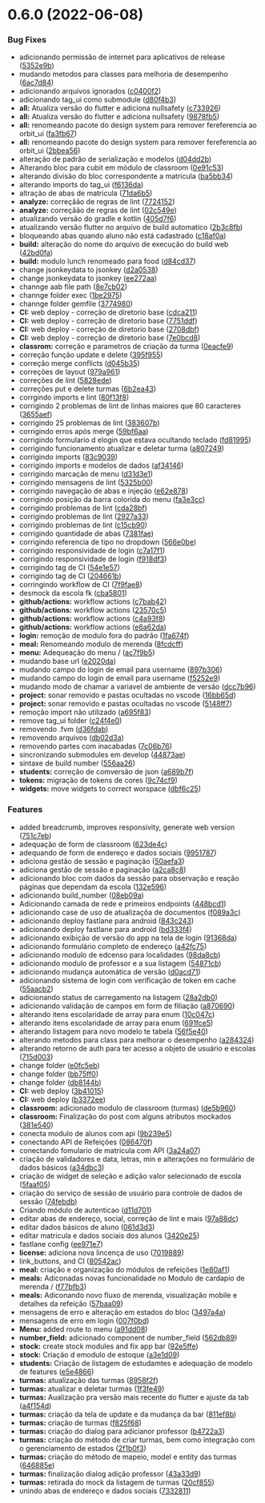 # 0.6.0 (2022-06-08)


### Bug Fixes

*  adicionando permissão de internet para aplicativos de release ([5352e9b](https://github.com/ipti/br.ipti.tag.app/commit/5352e9ba0a8d4c9ff388a03cb9cc3657b904c80d))
*  mudando metodos para classes para melhoria de desempenho ([6ac7d84](https://github.com/ipti/br.ipti.tag.app/commit/6ac7d84e096086ab0451b6624d81e2c0203ef6fc))
* adicionando arquivos ignorados ([c0400f2](https://github.com/ipti/br.ipti.tag.app/commit/c0400f25b04cc032fbb59c9f7c252023448df38a))
* adicionando tag_ui como submodule ([d80f4b3](https://github.com/ipti/br.ipti.tag.app/commit/d80f4b3349cd8f22325afa21c21b302a49f7c047))
* **all:** Atualiza versão do flutter e adiciona nullsafety ([c733926](https://github.com/ipti/br.ipti.tag.app/commit/c733926eb8cfdc5adb6c3d7124705451379eed40))
* **all:** Atualiza versão do flutter e adiciona nullsafety ([9878fb5](https://github.com/ipti/br.ipti.tag.app/commit/9878fb52e1c309f25ee79c7f61a60567a691aa41))
* **all:** renomeando pacote do design system para remover fereferencia ao orbit_ui ([fa3fb67](https://github.com/ipti/br.ipti.tag.app/commit/fa3fb67a548ec98bcfed5f9c2a46d717c8ede498))
* **all:** renomeando pacote do design system para remover fereferencia ao orbit_ui ([2bbea56](https://github.com/ipti/br.ipti.tag.app/commit/2bbea56e6c7c1ab2a3a0b054fa0037f538cf1497))
* alteração de padrão de serialização e modelos ([d04dd2b](https://github.com/ipti/br.ipti.tag.app/commit/d04dd2b68398d56c09a36dadb507d550e107e8c9))
* Alterando bloc para cubit em módulo de classroom ([0e91c53](https://github.com/ipti/br.ipti.tag.app/commit/0e91c534123aecc4b0221f0a8d4ebfac0ea032e6))
* alterando divisão do bloc correspondente a matricula ([ba5bb34](https://github.com/ipti/br.ipti.tag.app/commit/ba5bb3461482375e7c737b4662a9cd3b0e307f95))
* alterando imports do tag_ui ([f6136da](https://github.com/ipti/br.ipti.tag.app/commit/f6136dad7157bc82e38b4506fc8cb69f8158d3e2))
* altração de abas de matricula ([71da6b5](https://github.com/ipti/br.ipti.tag.app/commit/71da6b5f012d0c9ea9afe835d0686e3759be1f4c))
* **analyze:** correçãão de regras de lint ([7724152](https://github.com/ipti/br.ipti.tag.app/commit/77241522690bd7e11884109d0741424db54883cc))
* **analyze:** correçãão de regras de lint ([02c549e](https://github.com/ipti/br.ipti.tag.app/commit/02c549e6f53cbf004e9f3f39c2dcefdf2037ca74))
* atualizando versão do gradle e kotlin ([405d7f6](https://github.com/ipti/br.ipti.tag.app/commit/405d7f69c35e02a703727370adf4f46c1b33e19e))
* atualizando versão flutter no arquivo de build automatico ([2b3c8fb](https://github.com/ipti/br.ipti.tag.app/commit/2b3c8fb0c7485c2703f970ed60844c9e6450bd31))
* bloqueando abas quando aluno não está cadastrado ([c18af0a](https://github.com/ipti/br.ipti.tag.app/commit/c18af0aa16ba3dd53cbcec254958175295a69f68))
* **build:** alteração do nome do arquivo de execução do build web ([42bd0fa](https://github.com/ipti/br.ipti.tag.app/commit/42bd0fa7c93adaa7fe07bb5a66401042b01cfced))
* **build:** modulo lunch renomeado para food ([d84cd37](https://github.com/ipti/br.ipti.tag.app/commit/d84cd37255b1f068f5d3802f2c0ed8aafb692413))
* change jsonkeydata to jsonkey ([d2a0538](https://github.com/ipti/br.ipti.tag.app/commit/d2a0538b1f250b3b621c6fffc4a16aabe0bc2d7d))
* change jsonkeydata to jsonkey ([ee272aa](https://github.com/ipti/br.ipti.tag.app/commit/ee272aa0055d5848c34268ce7bfabbdb546bb5e7))
* channge aab file path ([8e7cb02](https://github.com/ipti/br.ipti.tag.app/commit/8e7cb02d08ea747bdd26ce2cc90aa34fb5a71246))
* channge folder exec ([1be2975](https://github.com/ipti/br.ipti.tag.app/commit/1be297598883f25cbaa37f519d8bbdc2f4c6e6fc))
* channge folder gemfile ([3774980](https://github.com/ipti/br.ipti.tag.app/commit/3774980814823e5c3ac6edac300c43ab88cf72a0))
* **CI:** web deploy - correção de diretorio base ([cdca211](https://github.com/ipti/br.ipti.tag.app/commit/cdca211b147711ac8d2682fec1e0724808eb7858))
* **CI:** web deploy - correção de diretorio base ([7751ddf](https://github.com/ipti/br.ipti.tag.app/commit/7751ddffefcb103c247d92bb3ac0952c92ebbdad))
* **CI:** web deploy - correção de diretorio base ([2708dbf](https://github.com/ipti/br.ipti.tag.app/commit/2708dbf7228e2c7508ddc48dd39a6b05d2af0282))
* **CI:** web deploy - correção de diretorio base ([7e0bcd8](https://github.com/ipti/br.ipti.tag.app/commit/7e0bcd88b2150a9d6f65512cd7f6e0e3626e0d2a))
* **classrom:** correção e parametros de criação da turma ([0eacfe9](https://github.com/ipti/br.ipti.tag.app/commit/0eacfe9e2bd62ef7f2dbf7686a92b1965152017c))
* correção função update e delete ([395f955](https://github.com/ipti/br.ipti.tag.app/commit/395f9555d5d7fd71952b0148bd81b3501a74ecf8))
* correção merge conflicts ([d045b35](https://github.com/ipti/br.ipti.tag.app/commit/d045b35d033722d53d0f749ad239e1685a70a030))
* correções de layout ([979a961](https://github.com/ipti/br.ipti.tag.app/commit/979a961035afad806e70cc075423d75659a14ee1))
* correções de lint ([5828ede](https://github.com/ipti/br.ipti.tag.app/commit/5828ede2e7e3aaf3bd1b16fbb76ca0be9a1ba879))
* correções put e delete turmas ([6b2ea43](https://github.com/ipti/br.ipti.tag.app/commit/6b2ea436617e247af6ccdc65715821002bf1c8df))
* corrgindo imports e lint ([80f13f8](https://github.com/ipti/br.ipti.tag.app/commit/80f13f8ba98a1105943662025d04c6ef2d900573))
* corrigindo 2 problemas de lint de linhas maiores que 80 caracteres ([3655aef](https://github.com/ipti/br.ipti.tag.app/commit/3655aefaacf32c026d7f5284954e3aa722f2a29a))
* corrigindo 25 problemas de lint ([383607b](https://github.com/ipti/br.ipti.tag.app/commit/383607bd88184ccaa963f52f29f7200150aa1a16))
* corrigindo erros após merge ([59bf6aa](https://github.com/ipti/br.ipti.tag.app/commit/59bf6aac6d4cdad6dd12a0526305a3a8c7dc5f49))
* corrigindo formulario d elogin que estava ocultando teclado ([fd81995](https://github.com/ipti/br.ipti.tag.app/commit/fd81995407bed12254fc91329f91583262b22552))
* corrigindo funcionamento atualizar e deletar turma ([a807249](https://github.com/ipti/br.ipti.tag.app/commit/a80724993c1e453c87ddca17c319a5f369b47379))
* corrigindo imports ([83c9039](https://github.com/ipti/br.ipti.tag.app/commit/83c90392a77aff1e9bfed58ffcaf0a47855da6c3))
* corrigindo imports e modelos de dados ([af34146](https://github.com/ipti/br.ipti.tag.app/commit/af34146b1d6e2185fc96b4f4b411bc203eac9efc))
* corrigindo marcação de menu ([d31d3e1](https://github.com/ipti/br.ipti.tag.app/commit/d31d3e1e158f066560f01a89a226e20fb5c4d9cb))
* corrigindo mensagens de lint ([5325b00](https://github.com/ipti/br.ipti.tag.app/commit/5325b00e9625102e1f53b583d3e7b3c1117b20e3))
* corrigindo navegação de abas e injeção ([e62e878](https://github.com/ipti/br.ipti.tag.app/commit/e62e878dc871beddf607691bee8da2b52d09eeb5))
* corrigindo posição da barra colorida do menu ([fa3e3cc](https://github.com/ipti/br.ipti.tag.app/commit/fa3e3cc9924ba355832ad64a446b32edfb6b9377))
* corrigindo problemas de lint ([cda28bf](https://github.com/ipti/br.ipti.tag.app/commit/cda28bfc033d838029764d7e794d5a3f3e32573c))
* corrigindo problemas de lint ([2927a33](https://github.com/ipti/br.ipti.tag.app/commit/2927a3372518125b1dcce4d168ae91830aabee6f))
* corrigindo problemas de lint ([c15cb90](https://github.com/ipti/br.ipti.tag.app/commit/c15cb900df1c912d5b68d4c1d033649c6ff09875))
* corrigindo quantidade de abas ([7381fae](https://github.com/ipti/br.ipti.tag.app/commit/7381fae05053646bec9634e45dc1e65b4614776c))
* corrigindo referencia de tipo no dropdown ([566e0be](https://github.com/ipti/br.ipti.tag.app/commit/566e0be6d3209a6458d851427e4a0d83954d48a0))
* corrigindo responsividade de login ([c7a17f1](https://github.com/ipti/br.ipti.tag.app/commit/c7a17f197dc9a05b99c85ae8ff13087802bf56a8))
* corrigindo responsividade de login ([f918df3](https://github.com/ipti/br.ipti.tag.app/commit/f918df321a3173b6c4dbaadeada636eb652247d7))
* corrigindo tag de CI ([54e1e57](https://github.com/ipti/br.ipti.tag.app/commit/54e1e57b650dd77a191f792eb2b0fffd6e5c26bf))
* corrigindo tag de CI ([204661b](https://github.com/ipti/br.ipti.tag.app/commit/204661b5f53c67a1c98d1d6857908fd39423c0fc))
* corringindo workflow de CI ([7f9fae8](https://github.com/ipti/br.ipti.tag.app/commit/7f9fae8afeb967467d5f6b49d1ad37bbe270ff1e))
* desmock da escola fk ([cba5801](https://github.com/ipti/br.ipti.tag.app/commit/cba58018de7d8380d1395fe983787cf2470d6d02))
* **github/actions:** workflow actions ([c7bab42](https://github.com/ipti/br.ipti.tag.app/commit/c7bab42b9a424d6f607860198483f9fd6190dca7))
* **github/actions:** workflow actions ([23570c5](https://github.com/ipti/br.ipti.tag.app/commit/23570c50c6b35d36e01f4a0ce722ea47b0f5b228))
* **github/actions:** workflow actions ([c4a93f8](https://github.com/ipti/br.ipti.tag.app/commit/c4a93f854c4a710c0680312da9ef15167637a9cc))
* **github/actions:** workflow actions ([e6a62da](https://github.com/ipti/br.ipti.tag.app/commit/e6a62daabb197e95e963d77a89b6977aa0ace12a))
* **login:** remoção de modulo fora do padrão ([1fa674f](https://github.com/ipti/br.ipti.tag.app/commit/1fa674f808011048c2e4c56bc36fc5c154f27a9d))
* **meal:** Renomeando modulo de merenda ([8fcdcff](https://github.com/ipti/br.ipti.tag.app/commit/8fcdcff531b8cdc81fd4e38d8633c610dddc4327))
* **menu:** Adequeação do menu / ([ac7f9b5](https://github.com/ipti/br.ipti.tag.app/commit/ac7f9b5934dea1e4529262d519ab18635b4693a0))
* mudando base url ([e2020da](https://github.com/ipti/br.ipti.tag.app/commit/e2020da570dc122853b5f30f91ebabb562c872a4))
* mudando campo do login de email para username ([897b306](https://github.com/ipti/br.ipti.tag.app/commit/897b306838db6ffd0beca32c9d7347ce4840cfe8))
* mudando campo do login de email para username ([f5252e9](https://github.com/ipti/br.ipti.tag.app/commit/f5252e90375aa414002ada1ba19c836915f423ee))
* mudando modo de chamar a variavel de ambiente de versão ([dcc7b96](https://github.com/ipti/br.ipti.tag.app/commit/dcc7b96d62d8cbff9479543bb473f55680e417e8))
* **project:** sonar removido e pastas ocultadas no vscode ([16bb65d](https://github.com/ipti/br.ipti.tag.app/commit/16bb65d7425e371c567fb69f09ae2bd2b15b6010))
* **project:** sonar removido e pastas ocultadas no vscode ([5148ff7](https://github.com/ipti/br.ipti.tag.app/commit/5148ff730a7a0333a46e7acb602456cdf1611c07))
* remoção import não utilizado ([a695f83](https://github.com/ipti/br.ipti.tag.app/commit/a695f839bf9ce97737ff362569659c6f4e3b4be4))
* remove tag_ui folder ([c24f4e0](https://github.com/ipti/br.ipti.tag.app/commit/c24f4e078eff1020d2b1c9339415a91479026228))
* removendo .fvm ([d36fdab](https://github.com/ipti/br.ipti.tag.app/commit/d36fdabd26775e06212ddcab22bf8c7a8f63935e))
* removendo arquivos ([db02d3a](https://github.com/ipti/br.ipti.tag.app/commit/db02d3a617b7397b8ba7e1a998e968da8817ec13))
* removendo partes com inacabadas ([7c06b76](https://github.com/ipti/br.ipti.tag.app/commit/7c06b769e0534f099e3144cc981ff7360cb5faed))
* sincronizando submodules em develop ([44873ae](https://github.com/ipti/br.ipti.tag.app/commit/44873aeb6a153f6924d7975f66602cdb62cc77d0))
* sintaxe de build number ([556aa26](https://github.com/ipti/br.ipti.tag.app/commit/556aa268f80f9d596e342a4ba360b93be35ac454))
* **students:** correção de comversão de json ([a689b7f](https://github.com/ipti/br.ipti.tag.app/commit/a689b7fbc934945c3e1fc004c4f5a8096120f994))
* **tokens:** migração de tokens de cores ([9c74cf9](https://github.com/ipti/br.ipti.tag.app/commit/9c74cf94efea5e63740be7c5471eaf305f2cf98b))
* **widgets:** move widgets to correct worspace ([dbf6c25](https://github.com/ipti/br.ipti.tag.app/commit/dbf6c25a8ea0a081d86f7d2f1b16828aecda1932))


### Features

* added breadcrumb, improves responsivity, generate web version ([751c7eb](https://github.com/ipti/br.ipti.tag.app/commit/751c7eb25f88f700431fa5dfc88ee2cfc01d5306))
* adequação de form de classroom ([623de4c](https://github.com/ipti/br.ipti.tag.app/commit/623de4cced7577e20bd4b566e7659ba007c41a9f))
* adequando de form de endereço e dados sociais ([9951787](https://github.com/ipti/br.ipti.tag.app/commit/99517870da62b8fe127de8de3a39b71b8ac6feda))
* adiciona gestão de sessão e paginação ([50aefa3](https://github.com/ipti/br.ipti.tag.app/commit/50aefa39191b184b4bdd7e2e3638a3745949c964))
* adiciona gestão de sessão e paginação ([a2ca8c8](https://github.com/ipti/br.ipti.tag.app/commit/a2ca8c8f7d2ab7d0a3868ca76c46b1dbbc8c0a29))
* adicionando bloc com dados da sessão para observação e reação páginas que dependam da escola ([132e596](https://github.com/ipti/br.ipti.tag.app/commit/132e5964f1f234e17e9fcea09c661e9fbf32854f))
* adicionando build_number ([08eb09a](https://github.com/ipti/br.ipti.tag.app/commit/08eb09a9085620b3c4c97dfc99e13407727e6664))
* Adicionando camada de rede e primeiros endpoints ([448bcd1](https://github.com/ipti/br.ipti.tag.app/commit/448bcd1bf6770f36fef97ee58f08bee705fc1f13))
* adicionando case de uso de atualizaçõa de documentos ([f089a3c](https://github.com/ipti/br.ipti.tag.app/commit/f089a3c443e5c81d4314e0bf0648f5c53aa129a8))
* adicionando deploy fastlane para android ([843c243](https://github.com/ipti/br.ipti.tag.app/commit/843c2432103e0f5dedf8a5388b8793411bd0fe1f))
* adicionando deploy fastlane para android ([bd333f4](https://github.com/ipti/br.ipti.tag.app/commit/bd333f49b483e4eec8371dd5e26d8f6a9a7cc371))
* adicionando exibição de versão do app na tela de login ([91368da](https://github.com/ipti/br.ipti.tag.app/commit/91368da7b447daf2411a8c6246a40b36b32bfdfa))
* adicionando formulário completo de endereço ([a42fc75](https://github.com/ipti/br.ipti.tag.app/commit/a42fc75b272962616f973eca7c54a6db02c57226))
* adicionando modulo de edcenso para localidades ([98da8cb](https://github.com/ipti/br.ipti.tag.app/commit/98da8cb5b272fd20de2d91c1c8133fcc26db4312))
* adicionando modulo de professor e a sua listagem ([54871cb](https://github.com/ipti/br.ipti.tag.app/commit/54871cbc20eeaa25e5af9ab76c71c12bf6bdc1be))
* adicionando mudança automática de versão ([d0acd71](https://github.com/ipti/br.ipti.tag.app/commit/d0acd719a3832a1063539f234ac46e7d5b9faa64))
* adicionando sistema de login com verificação de token em cache ([55aacb2](https://github.com/ipti/br.ipti.tag.app/commit/55aacb20bca9dfd1c5641b7954552da53a884c1d))
* adicionando status de carregamento na listagem ([28a2db0](https://github.com/ipti/br.ipti.tag.app/commit/28a2db091ee741ecad54cd39d95c5e434509e0c3))
* adicionando validação de campos em form de filiação ([a870690](https://github.com/ipti/br.ipti.tag.app/commit/a870690ca7b49653dc8307127c5327ca25c51d54))
* alterando itens escolaridade de array para enum ([10c047c](https://github.com/ipti/br.ipti.tag.app/commit/10c047c40f8a80e6cc5155cb348c663d89f6c09f))
* alterando itens escolaridade de array para enum ([691fce5](https://github.com/ipti/br.ipti.tag.app/commit/691fce541c097eb04b417ef2d096aacb58bac3a8))
* alterando listagem para novo modelo te tabela ([56f5e40](https://github.com/ipti/br.ipti.tag.app/commit/56f5e40f38a3c928bdeae347913c99259766045d))
* alterando metodos para class para melhorar o desempenho ([a284324](https://github.com/ipti/br.ipti.tag.app/commit/a284324cc0b5df12f0f9ca180ffb7ea814559df5))
* alterando retorno de auth para ter acesso a objeto de usuário e escolas ([715d003](https://github.com/ipti/br.ipti.tag.app/commit/715d003d613c073bcb42e05ae4cd27f3d05a5193))
* change folder ([e0fc5eb](https://github.com/ipti/br.ipti.tag.app/commit/e0fc5eb3454121c622efcdee8d66e728c1f1b91f))
* change folder ([bb75ff0](https://github.com/ipti/br.ipti.tag.app/commit/bb75ff0330d9f600989c0b67c042e79381117cfb))
* change folder ([db8144b](https://github.com/ipti/br.ipti.tag.app/commit/db8144b34c5bf462195b5dc37e4618a5e1acf052))
* **CI:** web deploy ([3b41015](https://github.com/ipti/br.ipti.tag.app/commit/3b410158a11d4c10ec33f6b7e861c51cad7e8263))
* **CI:** web deploy ([b3372ee](https://github.com/ipti/br.ipti.tag.app/commit/b3372ee21249ba827134d336bbb13983c5f6127d))
* **classroom:** adicionado modulo de classroom (turmas) ([de5b960](https://github.com/ipti/br.ipti.tag.app/commit/de5b960d1aa12f74bed47021cf65bb5a9b0e4ef1))
* **classroom:** Finalização do post com alguns atributos mockados ([381e540](https://github.com/ipti/br.ipti.tag.app/commit/381e5408fd4a2d3a56d8e4d74f9787cb958c9583))
* conecta modulo de alunos com api ([9b239e5](https://github.com/ipti/br.ipti.tag.app/commit/9b239e54dd860bd7afd31275b923e3d47ab19855))
* conectando API de Refeições ([086470f](https://github.com/ipti/br.ipti.tag.app/commit/086470f81e2626cd7578e4941a553eaad265ae17))
* conectando fomulario de matricula com API ([3a24a07](https://github.com/ipti/br.ipti.tag.app/commit/3a24a07dd44ca03db00e6fe783cbfe3b8b80f7f0))
* criação de validadores e data, letras, min e alterações no formulário de dados básicos ([a34dbc3](https://github.com/ipti/br.ipti.tag.app/commit/a34dbc3d257eb2fa1cf96d4e9239cfd78fc69c99))
* criação de widget de seleção e adição valor selecionado de escola ([5faaf05](https://github.com/ipti/br.ipti.tag.app/commit/5faaf05fc697d0943da82b397f97720f2a522810))
* criação do serviço de sessão de usuário para controle de dados de sessão ([74febdb](https://github.com/ipti/br.ipti.tag.app/commit/74febdb0146303fee5f62512b4faf42c485828f4))
* Criando módulo de autenticao ([d11d701](https://github.com/ipti/br.ipti.tag.app/commit/d11d7019316b7ee4147b18ed6e4b0c89c61c9519))
* editar abas de endereço, social, correção de lint e mais ([97a88dc](https://github.com/ipti/br.ipti.tag.app/commit/97a88dc678f0d5ed254444c7a50b5f69c7fd90a7))
* editar dados básicos de aluno ([061d3d3](https://github.com/ipti/br.ipti.tag.app/commit/061d3d3fc752baad8b9003161ec1749e99377f3c))
* editar matricula e dados sociais dos alunos ([3420e25](https://github.com/ipti/br.ipti.tag.app/commit/3420e25fc3f60db17365c81cdfc24b00d09da355))
* fastlane config ([ee971e7](https://github.com/ipti/br.ipti.tag.app/commit/ee971e70e83635c1bfc8cee1588489f7aaa286bb))
* **license:** adiciona nova lincença de uso ([7019889](https://github.com/ipti/br.ipti.tag.app/commit/701988993651ff534db69b66f5acf7f8cbd4823e))
* link_buttons, and CI ([80542ac](https://github.com/ipti/br.ipti.tag.app/commit/80542ac92041349e190652d661e5773661eb5187))
* **meal:** criação e organização do módulos de refeições ([1e80af1](https://github.com/ipti/br.ipti.tag.app/commit/1e80af1d34e0b46948f8712020889e9090fb29dc))
* **meals:** Adiconadas novas funcionalidade no Modulo de cardapio de merenda / ([f77bfb3](https://github.com/ipti/br.ipti.tag.app/commit/f77bfb3da10e4053f754419ae868c07195373b25))
* **meals:** Adiconando novo fluxo de merenda, visualização mobile e detalhes da refeição ([57baa09](https://github.com/ipti/br.ipti.tag.app/commit/57baa094cdb554a6cdd8e3bd2110ffed178dafc9))
* mensagens de erro e alteração em estados do bloc ([3497a4a](https://github.com/ipti/br.ipti.tag.app/commit/3497a4ac440e6c0399300dab4237d62b2fc5d48f))
* mensagens de erro em login ([007f0bd](https://github.com/ipti/br.ipti.tag.app/commit/007f0bda6c4c93ba699ec6f6ec851e1174130ea0))
* **Menu:** added route to menu ([a91dd08](https://github.com/ipti/br.ipti.tag.app/commit/a91dd08d8efc79a45499de93c3595702175eb64c))
* **number_field:** adicionado component de number_field ([562db89](https://github.com/ipti/br.ipti.tag.app/commit/562db894325e558aedb1ddc16aecf89a1cea3ec0))
* **stock:** create stock modules and fix app bar ([92e5ffe](https://github.com/ipti/br.ipti.tag.app/commit/92e5ffef977d1f40c4e6e03427dacec2e3ac2b8d))
* **stock:** Criação d emodulo de estoque ([a3e1d09](https://github.com/ipti/br.ipti.tag.app/commit/a3e1d0939cb148565c068c446c8822a982a7f7ea))
* **students:** Criação de listagem de estudamtes e adequação de modelo de features ([e5e4866](https://github.com/ipti/br.ipti.tag.app/commit/e5e486630734435905deb28091788768d143c255))
* **turmas:** atualização das turmas ([8958f2f](https://github.com/ipti/br.ipti.tag.app/commit/8958f2f9f0436aa2b9c44ea357a5033c2b972ceb))
* **turmas:** atualizar e deletar turmas ([1f3fe49](https://github.com/ipti/br.ipti.tag.app/commit/1f3fe49dbad39dc44995111dbab94bc7be02a26f))
* **turmas:** Aualização pra versão mais recente do flutter e ajuste da tab ([a4f154d](https://github.com/ipti/br.ipti.tag.app/commit/a4f154d6f4d64a8322918ac27cc4269a856f4e86))
* **turmas:** criação da tela de update e da mudança da bar ([811ef8b](https://github.com/ipti/br.ipti.tag.app/commit/811ef8b5c39f8fd7346db67845bd82dac1a0c3ab))
* **turmas:** criação de turmas ([f825f68](https://github.com/ipti/br.ipti.tag.app/commit/f825f68545b94935c2f4e3875223160e8eba1a34))
* **turmas:** criação do dialog para adicianor professor ([b4722a3](https://github.com/ipti/br.ipti.tag.app/commit/b4722a361a24153cf3518125a8b531e669b54772))
* **turmas:** criação do método de criar turmas, bem como integração com o gerenciamento de estados ([2f1b0f3](https://github.com/ipti/br.ipti.tag.app/commit/2f1b0f35adbe8ebc51a1ce923fcc13f32ec80b97))
* **turmas:** criação do método de mapeio, model e entity das turmas ([646885e](https://github.com/ipti/br.ipti.tag.app/commit/646885e269da880f905881fc8ac784fe0464290e))
* **turmas:** finalização dialog adição professor ([43a33d9](https://github.com/ipti/br.ipti.tag.app/commit/43a33d9e52dc5a2816236a8f6d97a63078c7b6e9))
* **turmas:** retirada do mock da listagem de turmas ([20cf855](https://github.com/ipti/br.ipti.tag.app/commit/20cf8550bf61e76c0ae01bafb5dc3620816ee4b0))
* unindo abas de endereço e dados sociais ([7332811](https://github.com/ipti/br.ipti.tag.app/commit/73328114e5d4fa4c2de9526264b88bf90d767d35))




